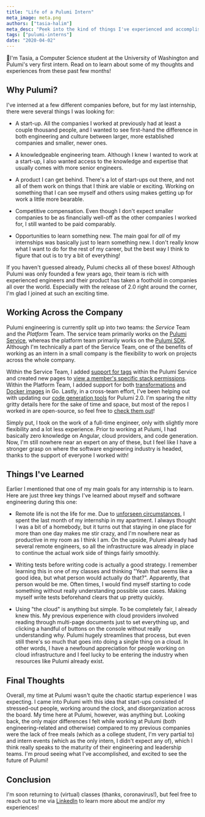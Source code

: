 ```yaml
---
title: "Life of a Pulumi Intern"
meta_image: meta.png
authors: ["tasia-halim"]
meta_desc: "Peek into the kind of things I've experienced and accomplished as Pulumi's first."
tags: ["pulumi-interns"]
date: "2020-04-02"
---
```


👋I'm Tasia, a Computer Science student at the University of Washington and Pulumi's very first intern. Read on to learn about some of my thoughts and experiences from these past few months!

## Why Pulumi?

I've interned at a few different companies before, but for my last internship, there were several things I was looking for:

- A start-up. All the companies I worked at previously had at least a couple thousand people, and I wanted to see first-hand the difference in both engineering and culture between larger, more established companies and smaller, newer ones.

- A knowledgeable engineering team. Although I knew I wanted to work at a start-up, I also wanted access to the knowledge and expertise that usually comes with more senior engineers.

- A product I can get behind. There's a lot of start-ups out there, and not all of them work on things that I think are viable or exciting. Working on something that I can see myself and others using makes getting up for work a little more bearable.

- Competitive compensation. Even though I don't expect smaller companies to be as financially well-off as the other companies I worked for, I still wanted to be paid comparably.

- Opportunities to learn something new. The main goal for *all* of my internships was basically just to learn something new. I don't really know what I want to do for the rest of my career, but the best way I think to figure that out is to try a bit of everything!

If you haven't guessed already, Pulumi checks all of these boxes! Although Pulumi was only founded a few years ago, their team is rich with experienced engineers and their product has taken a foothold in companies all over the world. Especially with the release of 2.0 right around the corner, I'm glad I joined at such an exciting time.

## Working Across the Company

Pulumi engineering is currently split up into two teams: the *Service* Team and the *Platform* Team. The service team primarily works on the [Pulumi Service](/docs/pulumi-cloud/), whereas the platform team primarily works on the [Pulumi SDK](https://www.pulumi.com/product/#sdk). Although I'm technically a part of the Service Team, one of the benefits of working as an intern in a small company is the flexibility to work on projects across the whole company.

Within the Service Team, I added [support for tags](https://www.pulumi.com/blog/pulumi-service-improvements_02-2020/#first-class-support-for-tags) within the Pulumi Service and created new pages to [view a member's specific stack permissions](https://www.pulumi.com/blog/pulumi-service-improvements_02-2020/#reverse-stack-permissions-view). Within the Platform Team, I added support for both [transformations](/docs/concepts/resources#transformations) and [Docker images](https://github.com/pulumi/pulumi-docker) in Go. Lastly, in a cross-team effort, I've been helping out with updating our [code generation tools](https://github.com/pulumi/pulumi-terraform-bridge) for Pulumi 2.0. I'm sparing the nitty gritty details here for the sake of time and space, but most of the repos I worked in are open-source, so feel free to [check them out](https://github.com/pulumi)!

Simply put, I took on the work of a full-time engineer, only with slightly more flexibility and a lot less experience. Prior to working at Pulumi, I had basically zero knowledge on Angular, cloud providers, and code generation. Now, I'm still nowhere near an expert on any of these, but I feel like I have a stronger grasp on where the software engineering industry is headed, thanks to the support of everyone I worked with!

## Things I've Learned

Earlier I mentioned that one of my main goals for any internship is to learn. Here are just three key things I've learned about myself and software engineering during this one:

- Remote life is not the life for me. Due to [unforseen circumstances](https://www.pulumi.com/blog/coronavirus-plan/), I spent the last month of my internship in my apartment. I always thought I was a bit of a homebody, but it turns out that staying in one place for more than one day makes me stir crazy, and I'm nowhere near as productive in my room as I think I am. On the upside, Pulumi already had several remote engineers, so all the infrastructure was already in place to continue the actual work side of things fairly smoothly.

- Writing tests before writing code is actually a good strategy. I remember learning this in one of my classes and thinking "Yeah that seems like a good idea, but what person would actually do that?". Apparently, that person would be me. Often times, I would find myself starting to code something without really understanding possible use cases. Making myself write tests beforehand clears that up pretty quickly.

- Using "the cloud" is anything but simple. To be completely fair, I already knew this. My previous experience with cloud providers involved reading through multi-page documents just to set everything up, and clicking a handful of buttons on the console without really understanding why. Pulumi hugely streamlines that process, but even still there's so much that goes into doing a single thing on a cloud. In other words, I have a newfound appreciation for people working on cloud infrastructure and I feel lucky to be entering the industry when resources like Pulumi already exist.

## Final Thoughts

Overall, my time at Pulumi wasn't quite the chaotic startup experience I was expecting. I came into Pulumi with this idea that start-ups consisted of stressed-out people, working around the clock, and disorganization across the board. My time here at Pulumi, however, was anything but. Looking back, the only major differences I felt while working at Pulumi (both engineering-related and otherwise) compared to my previous companies were the lack of free meals (which as a college student, I'm very partial to) and intern events (which as the only intern, I didn't expect any of), which I think really speaks to the maturity of their engineering and leadership teams. I'm proud seeing what I've accomplished, and excited to see the future of Pulumi!

## Conclusion

I'm soon returning to (virtual) classes (thanks, coronavirus!), but feel free to reach out to me via [LinkedIn](https://www.linkedin.com/in/anastasiahalim/) to learn more about me and/or my experiences!
